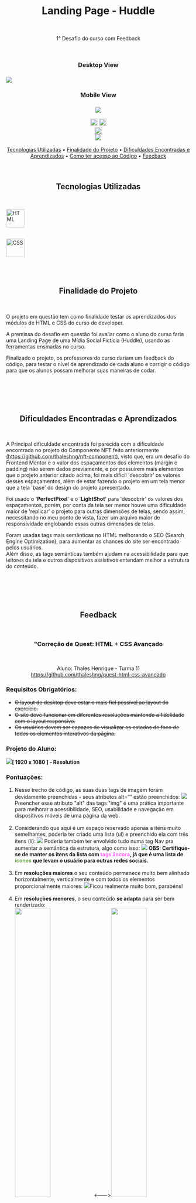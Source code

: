 <h1 align="center">Landing Page - Huddle</h1>
<br>

<p align="center">1° Desafio do curso com Feedback</p> 
<br>

<div>
    <h3 align="center"><strong>Desktop View</strong><h3>
    <a href="https://thaleshng.github.io/quest-html-css-avancado/" target="_blank"><img src="./src/images/Desktop.png" target="_blank"></a> 
</div>

<div align="center">
    <h3 align="center"><strong>Mobile View</strong><h3>
    <a href="https://thaleshng.github.io/quest-html-css-avancado/" target="_blank"><img src="./src/images/Mobile.png" target="_blank"></a> 
</div>

<div align="center">
    <img height=20em src="https://img.shields.io/badge/-HTML-orange?style=plastic"><img>
    <img height=20em src="https://img.shields.io/badge/-CSS-blue?style=plastic"><img>
    <br>
    <img height=20em src="https://img.shields.io/badge/STATUS-FINALIZADO-green?style=plastic"><img>
    <br>
    <img src="https://img.shields.io/github/stars/thaleshng/nft-component?style=social"><img>
</div>

<br>


<div align="center">
    <a href="#tecnologias-utilizadas">Tecnologias Utilizadas</a> •
    <a href="#finalidade-do-projeto">Finalidade do Projeto</a> •
    <a href="#dificuldades-encontradas-e-aprendizados">Dificuldades Encontradas e Aprendizados</a> •
    <a href="#como-ter-acesso-ao-código">Como ter acesso ao Código</a> •
    <a href="#feedback">Feecback</a>
</div>

<br>
<br>

<h2 align="center">Tecnologias Utilizadas</h2>
<br>

[<img alt="HTML" width="50" src="https://raw.githubusercontent.com/devicons/devicon/master/icons/html5/html5-original.svg" target="_blank">](https://www.devmedia.com.br/o-que-e-o-html5/25820)
<br>
<br>

[<img alt="CSS" width="50" src="https://raw.githubusercontent.com/devicons/devicon/master/icons/css3/css3-original.svg" target="_blank">](https://kenzie.com.br/blog/css3/)
<br>
<br>
<br>
<br>

<h2 align="center">Finalidade do Projeto</h2>
<br>

<p> O projeto em questão tem como finalidade testar os aprendizados dos módulos de HTML e CSS do curso de developer.</p> 
<p>A premissa do desafio em questão foi avaliar como o aluno do curso faria uma Landing Page de uma Mídia Social Fictícia (Huddle), usando as ferramentas ensinadas no curso.
<p>Finalizado o projeto, os professores do curso dariam um feedback do código, para testar o nível de aprendizado de cada aluno e corrigir o código para que os alunos possam melhorar suas maneiras de codar.
</p> 
<br>
<br>
<br>
<br>

<h2 align="center">Dificuldades Encontradas e Aprendizados</h2>
<br>

<p> A Principal dificuldade encontrada foi parecida com a dificuldade encontrada no projeto do Componente NFT feito anteriormente <a href="https://github.com/thaleshng/nft-component">(https://github.com/thaleshng/nft-component)</a>, visto que, era um desafio do Frontend Mentor e o valor dos espaçamentos dos elementos (margin e padding) não serem dados previamente, e por possuirem mais elementos que o projeto anterior citado acima, foi mais difícil 'descobrir' os valores desses espaçamentos, além de estar fazendo o projeto em um tela menor que a tela 'base' do design do projeto apresentado.</p>
<p> Foi usado o '<strong>PerfectPixel</strong>' e o '<strong>LightShot</strong>' para 'descobrir' os valores dos espaçamentos, porém, por conta da tela ser menor houve uma dificuldade maior de 'replicar' o projeto para outras dimensões de telas, sendo assim, necessitando no meu ponto de vista, fazer um arquivo maior de responsividade englobando essas outras dimensões de telas.
<p>Foram usadas tags mais semânticas no HTML melhorando o SEO (Search Engine Optimization), para aumentar as chances do site ser encontrado pelos usuários. <br>Além disso, as tags semânticas também ajudam na acessibilidade para que leitores de tela e outros dispositivos assistivos entendam melhor a estrutura do conteúdo.</p>
<br>
<br>
<br>
<br>

<h2 align="center">Feedback</h2>
<br>

<h3 align="center">"Correção de Quest:
HTML + CSS Avançado</h3>
<br>
<p align="center">Aluno: Thales Henrique - Turma 11<br>
<a href="https://github.com/thaleshng/quest-html-css-avancado">https://github.com/thaleshng/quest-html-css-avancado</a></p>

<h3>Requisitos Obrigatórios:</h3>
<ul>
    <li><s>O layout de desktop deve estar o mais fiel possível ao layout do exercício.</s></li>
    <li><s>O site deve funcionar em diferentes resoluções mantendo a fidelidade com o layout responsivo.</s></li>
    <li><s>Os usuários devem ser capazes de visualizar os estados de foco de todos os elementos interativos da página.</s></li>
</ul>

<h3>Projeto do Aluno:</h3>
<img src="./src/images/desktop-1920-1080.jpg"><strong>[ 1920 x 1080 ] - Resolution</strong><img>

<h3>Pontuações:</h3>
<ol>
    <li>Nesse trecho de código, as suas duas tags de imagem foram devidamente preenchidas - seus atributos alt=”” estão preenchidos:
    <img src="./src/images/pontuacao-1.jpg"><img>
    Preencher esse atributo "alt" das tags "img" é uma prática importante para melhorar a acessibilidade, SEO, usabilidade e navegação em dispositivos móveis de uma página da web.</li><br>
    <li>Considerando que aqui é um espaço reservado apenas a itens muito semelhantes, poderia ter criado uma lista (ul) e preenchido ela com três itens (li):
    <img src="./src/images/pontuacao-2.1.jpg"><img>
    Poderia também ter envolvido tudo numa tag Nav pra aumentar a semântica da estrutura, algo como isso:
    <img src="./src/images/pontuacao-2.2.jpg"><img>
    <strong>OBS: Certifique-se de manter os itens da lista com <span style=color:#FF68FF;>tags âncora</span>, já que é uma lista de <span style=color:#6BA950>ícones</span> que levam o usuário para outras redes sociais.</strong></li><br>
    <li>Em <strong>resoluções maiores</strong> o seu conteúdo permanece muito bem alinhado horizontalmente, verticalmente e com todos os elementos proporcionalmente maiores:
    <img src="./src/images/pontuacao-3.jpg"><img>Ficou realmente muito bom, parabéns!</li><br>
    <li>Em <strong>resoluções menores</strong>, o seu conteúdo <strong>se adapta</strong> para ser bem renderizado:<br>
    <img src="./src/images/pontuacao-4.1.jpg" width="45%"><img><---><img src="./src/images/pontuacao-4.2.jpg" width="45%"><img>
    O resultado final deveria ficar o mais próximo possível com a imagem da direita.<br>
    Poderia apenas ter trocado o background pela imagem mobile, ela já está no seu projeto, se chama <strong>bg-mobile.svg</strong>, se não me engano.<br>
    Seria interessante ajustar o tamanho e posicionamento dos textos.</li><br>
    <li>Um dos desafios importantes dessa Quest era fazer com que o usuário pudesse visualizar os estados de foco nos elementos interativos da página - <strong>Botão de Registro + Ícones de Redes Sociais.</strong><br>
    Em seu projeto, os elementos <strong>estão semelhantes</strong> ao que foi pedido. Poderia, talvez, ajustar um pouco o tamanho e colocar uma sombra no botão de registro. Outro ponto que merece atenção são as bordinhas dos ícones, elas estão ovais e com cores muito fortes:<br>
    <img src="./src/images/pontuacao-5.1.jpg" width="50%"><img> <img src="./src/images/pontuacao-5.2.jpg"><img>
    A solução deveria ficar o mais próxima possível desse resultado aqui:
    <img src="./src/images/pontuacao-5.3.jpg"><img>
    Só te confortando aqui porque se trata de um ajuste sutil, o qual não tem um impacto tão grande assim no resultado final. No entanto, como Dev Frontend/FullStack, se você se preocupar um pouco mais com aspectos estéticos minuciosos, lá na frente, com certeza você vai ser um profissional destaque no mercado.</li><br>
    <li>Gostei muito da separação de responsabilidades em diferentes arquivos CSS:<br>
    <img src="./src/images/pontuacao-6.1.jpg"><img><br>
    É uma ótima prática e vai te garantir organização e coesão nos teus projetos.
    Ter separado as responsabilidades das estilizações colocando os estilos responsivos num único arquivo foi uma ótima ideia:
    <img src="./src/images/pontuacao-6.2.jpg"><img></li>
</ol>
<br>
<p>No fim, completou o desafio de HTML + CSS Avançado, tá mandando bem!
Anota essas observações, se preferir, e vai treinando tudo isso. Usa essas mesmas observações nos próximos projetos que vão te ajudar bastante.
Como desafio final, tenta refatorar esse seu código usando essas dicas, com a prática você pega o jeito da coisa. 
</p>

<h3>~ Boa sorte, Thales! ☕"</h3>

<h2 align="center">Como ter acesso ao Código<h2>
<br>

### Pré-requisitos:
<br>
Antes de começar, vai precisar ter instalado na sua máquina as seguintes ferramentas:
<br>
<br>

[Git Bash](https://git-scm.com)

[VS Code](https://code.visualstudio.com)
<br>
<br>

Clone este repositório com o Git Bash:
```
git clone https://github.com/thaleshng/quest-html-css-avancado.git
```
Entra na pasta que foi criada e abra com o Visual Studio Code.